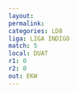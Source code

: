 ```yaml
---
layout: 
permalink: 
categories: LD8
liga: LIGA INDIGO
match: 5
local: DUAT
r1: 0
r2: 0
out: EKW
---
```

